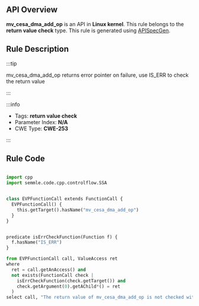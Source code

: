 ---
---


## API Overview
**mv_cesa_dma_add_op** is an API in **Linux kernel**. This rule belongs to the **return value check** type. This rule is generated using [APISpecGen](../../tools/APISpecGen).
## Rule Description

:::tip

mv_cesa_dma_add_op returns error pointer on failure, use IS_ERR to check the return value

:::

:::info

- Tags: **return value check**
- Parameter Index: **N/A**
- CWE Type: **CWE-253**

:::

## Rule Code
```python

import cpp
import semmle.code.cpp.controlflow.SSA


class EVPFunctionCall extends FunctionCall {
  EVPFunctionCall() {
    this.getTarget().hasName("mv_cesa_dma_add_op")
  }
}


predicate isErrCheckFunction(Function f) {
  f.hasName("IS_ERR") 
}

from EVPFunctionCall call, ValueAccess ret
where
  ret = call.getAnAccess() and
  not exists(FunctionCall check |
    isErrCheckFunction(check.getTarget()) and
    check.getArgument(0).getAChild*() = ret
  )
select call, "The return value of mv_cesa_dma_add_op is not checked with IS_ERR."
    
```